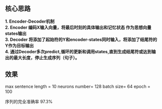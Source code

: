 ## 核心思路
**1. Encoder-Decoder机制**  
**2. Encoder 编码X输入向量，将最后时刻的具体输出和记忆状态 作为思想向量states输出**  
**3. Decoder 将添加了起始符的Y和encoder-states同时输入，将添加了结尾符的Y作为目标输出**  
**4. 通过Decoder多次predict,循环的更新和调用states,直到生成结尾符或达到输出的最大长度，停止生成序列（句子）。**  


## 效果
max sentence length = 10
neurons number= 128
batch size= 64
epoch = 100

序列的完全准确率 97.3%
